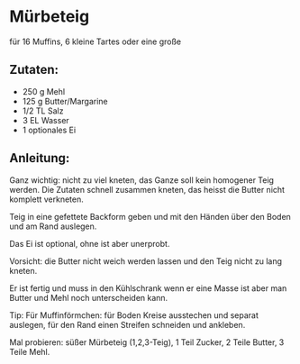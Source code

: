 Mürbeteig
===
für 16 Muffins, 6 kleine Tartes oder eine große

Zutaten:
---
- 250 g Mehl
- 125 g Butter/Margarine
- 1/2 TL Salz
- 3 EL Wasser
- 1 optionales Ei

Anleitung:
---
Ganz wichtig: nicht zu viel kneten, das Ganze soll kein homogener Teig werden. Die Zutaten schnell zusammen kneten, das heisst die Butter nicht komplett verkneten.

Teig in eine gefettete Backform geben und mit den Händen über den Boden und am Rand auslegen.

Das Ei ist optional, ohne ist aber unerprobt.

Vorsicht: die Butter nicht weich werden lassen und den Teig nicht zu lang kneten.

Er ist fertig und muss in den Kühlschrank wenn er eine Masse ist aber man Butter und Mehl noch unterscheiden kann.

Tip: Für Muffinförmchen: für Boden Kreise ausstechen und separat auslegen, für den Rand einen Streifen schneiden und ankleben.

Mal probieren: süßer Mürbeteig (1,2,3-Teig), 1 Teil Zucker, 2 Teile Butter, 3 Teile Mehl.
